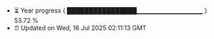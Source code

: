 - ⏳ Year progress { ████████████████▁▁▁▁▁▁▁▁▁▁▁▁▁▁ } 53.72 %
- ⏰ Updated on Wed, 16 Jul 2025 02:11:13 GMT

